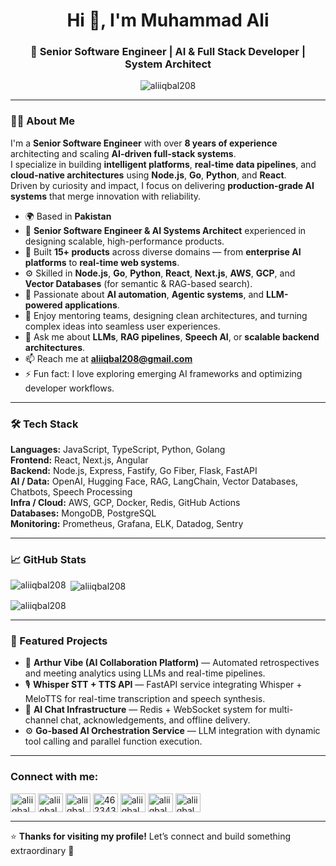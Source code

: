 <h1 align="center">Hi 👋, I'm Muhammad Ali</h1>
<h3 align="center">🚀 Senior Software Engineer | AI & Full Stack Developer | System Architect</h3>

<p align="center">
  <img src="https://komarev.com/ghpvc/?username=aliiqbal208&label=Profile%20views&color=0e75b6&style=flat" alt="aliiqbal208" />
</p>

---

### 👨‍💻 About Me  
I'm a **Senior Software Engineer** with over **8 years of experience** architecting and scaling **AI-driven full-stack systems**.  
I specialize in building **intelligent platforms**, **real-time data pipelines**, and **cloud-native architectures** using **Node.js**, **Go**, **Python**, and **React**.  
Driven by curiosity and impact, I focus on delivering **production-grade AI systems** that merge innovation with reliability.

- 🌍 Based in **Pakistan**  
- 💼 **Senior Software Engineer & AI Systems Architect** experienced in designing scalable, high-performance products.  
- 🚀 Built **15+ products** across diverse domains — from **enterprise AI platforms** to **real-time web systems**.  
- ⚙️ Skilled in **Node.js**, **Go**, **Python**, **React**, **Next.js**, **AWS**, **GCP**, and **Vector Databases** (for semantic & RAG-based search).  
- 🧠 Passionate about **AI automation**, **Agentic systems**, and **LLM-powered applications**.  
- 🤝 Enjoy mentoring teams, designing clean architectures, and turning complex ideas into seamless user experiences.  
- 💬 Ask me about **LLMs**, **RAG pipelines**, **Speech AI**, or **scalable backend architectures**.  
- 📫 Reach me at **[aliiqbal208@gmail.com](mailto:aliiqbal208@gmail.com)**  
- ⚡ Fun fact: I love exploring emerging AI frameworks and optimizing developer workflows.

---

### 🛠️ Tech Stack
**Languages:** JavaScript, TypeScript, Python, Golang  
**Frontend:** React, Next.js, Angular  
**Backend:** Node.js, Express, Fastify, Go Fiber, Flask, FastAPI  
**AI / Data:** OpenAI, Hugging Face, RAG, LangChain, Vector Databases, Chatbots, Speech Processing  
**Infra / Cloud:** AWS, GCP, Docker, Redis, GitHub Actions  
**Databases:** MongoDB, PostgreSQL  
**Monitoring:** Prometheus, Grafana, ELK, Datadog, Sentry  

---

### 📈 GitHub Stats

<p><img align="left" src="https://github-readme-stats.vercel.app/api/top-langs?username=aliiqbal208&show_icons=true&locale=en&layout=compact&theme=tokyonight" alt="aliiqbal208" /></p>

<p>&nbsp;<img align="center" src="https://github-readme-stats.vercel.app/api?username=aliiqbal208&show_icons=true&locale=en&theme=tokyonight" alt="aliiqbal208" /></p>

<p><img align="center" src="https://github-readme-streak-stats.herokuapp.com/?user=aliiqbal208&theme=tokyonight" alt="aliiqbal208" /></p>

---

### 🧩 Featured Projects

- 🧠 **Arthur Vibe (AI Collaboration Platform)** — Automated retrospectives and meeting analytics using LLMs and real-time pipelines.  
- 🎙️ **Whisper STT + TTS API** — FastAPI service integrating Whisper + MeloTTS for real-time transcription and speech synthesis.  
- 💬 **AI Chat Infrastructure** — Redis + WebSocket system for multi-channel chat, acknowledgements, and offline delivery.  
- ⚙️ **Go-based AI Orchestration Service** — LLM integration with dynamic tool calling and parallel function execution.

---

<h3 align="left">Connect with me:</h3>
<p align="left">
<a href="https://dev.to/aliiqbal208" target="blank"><img align="center" src="https://raw.githubusercontent.com/rahuldkjain/github-profile-readme-generator/master/src/images/icons/Social/devto.svg" alt="aliiqbal208" height="30" width="40" /></a>
<a href="https://twitter.com/aliiqbal208" target="blank"><img align="center" src="https://raw.githubusercontent.com/rahuldkjain/github-profile-readme-generator/master/src/images/icons/Social/twitter.svg" alt="aliiqbal208" height="30" width="40" /></a>
<a href="https://linkedin.com/in/aliiqbal208" target="blank"><img align="center" src="https://raw.githubusercontent.com/rahuldkjain/github-profile-readme-generator/master/src/images/icons/Social/linked-in-alt.svg" alt="aliiqbal208" height="30" width="40" /></a>
<a href="https://stackoverflow.com/users/4623437" target="blank"><img align="center" src="https://raw.githubusercontent.com/rahuldkjain/github-profile-readme-generator/master/src/images/icons/Social/stack-overflow.svg" alt="4623437" height="30" width="40" /></a>
<a href="https://fb.com/aliiqbal208" target="blank"><img align="center" src="https://raw.githubusercontent.com/rahuldkjain/github-profile-readme-generator/master/src/images/icons/Social/facebook.svg" alt="aliiqbal208" height="30" width="40" /></a>
<a href="https://instagram.com/aliiqbal208" target="blank"><img align="center" src="https://raw.githubusercontent.com/rahuldkjain/github-profile-readme-generator/master/src/images/icons/Social/instagram.svg" alt="aliiqbal208" height="30" width="40" /></a>
<a href="https://medium.com/aliiqbal208" target="blank"><img align="center" src="https://raw.githubusercontent.com/rahuldkjain/github-profile-readme-generator/master/src/images/icons/Social/medium.svg" alt="aliiqbal208" height="30" width="40" /></a>
</p>

---

⭐ **Thanks for visiting my profile!** Let’s connect and build something extraordinary 🚀
